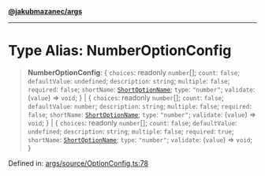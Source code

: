 [**@jakubmazanec/args**](../README.md)

---

# Type Alias: NumberOptionConfig

> **NumberOptionConfig**: \{ `choices`: readonly `number`[]; `count`: `false`; `defaultValue`:
> `undefined`; `description`: `string`; `multiple`: `false`; `required`: `false`; `shortName`:
> [`ShortOptionName`](ShortOptionName.md); `type`: `"number"`; `validate`: (`value`) => `void`; \}
> \| \{ `choices`: readonly `number`[]; `count`: `false`; `defaultValue`: `number`; `description`:
> `string`; `multiple`: `false`; `required`: `false`; `shortName`:
> [`ShortOptionName`](ShortOptionName.md); `type`: `"number"`; `validate`: (`value`) => `void`; \}
> \| \{ `choices`: readonly `number`[]; `count`: `false`; `defaultValue`: `undefined`;
> `description`: `string`; `multiple`: `false`; `required`: `true`; `shortName`:
> [`ShortOptionName`](ShortOptionName.md); `type`: `"number"`; `validate`: (`value`) => `void`; \}

Defined in:
[args/source/OptionConfig.ts:78](https://github.com/jakubmazanec/tools/blob/b70ba93afff7f67760159378262d2c0b19cfed9e/packages/args/source/OptionConfig.ts#L78)
